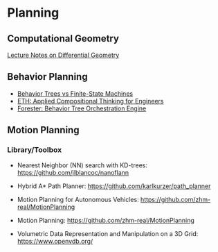 # Planning

## Computational Geometry

[Lecture Notes on Differential Geometry](https://people.math.gatech.edu/~ghomi/LectureNotes/index.html)

## Behavior Planning

* [Behavior Trees vs Finite-State Machines](https://roboticseabass.com/2021/05/08/introduction-to-behavior-trees/)
* [ETH: Applied Compositional Thinking for Engineers](https://applied-compositional-thinking.engineering/lectures/)
* [Forester: Behavior Tree Orchestration Engine](https://github.com/forester-bt/forester)

## Motion Planning 

### Library/Toolbox

* Nearest Neighbor (NN) search with KD-trees: https://github.com/jlblancoc/nanoflann
* Hybrid A* Path Planner: https://github.com/karlkurzer/path_planner
* Motion Planning for Autonomous Vehicles: https://github.com/zhm-real/MotionPlanning
* Motion Planning: https://github.com/zhm-real/MotionPlanning

* Volumetric Data Representation and Manipulation on a 3D Grid: https://www.openvdb.org/